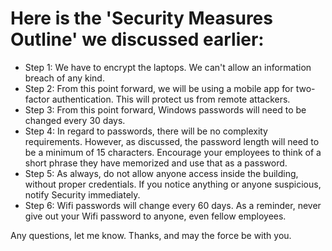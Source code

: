 # Here is the 'Security Measures Outline' we discussed earlier:

- Step 1: We have to encrypt the laptops. We can't allow an information breach of any kind.
- Step 2: From this point forward, we will be using a mobile app for two-factor authentication. This will protect us from remote attackers.
- Step 3: From this point forward, Windows passwords will need to be changed every 30 days.
- Step 4: In regard to passwords, there will be no complexity requirements. However, as discussed, the password length will need to be a minimum of 15 characters. Encourage your employees to think of a short phrase they have memorized and use that as a password.
- Step 5: As always, do not allow anyone access inside the building, without proper credentials. If you notice anything or anyone suspicious, notify Security immediately.
- Step 6: Wifi passwords will change every 60 days. As a reminder, never give out your Wifi password to anyone, even fellow employees.

Any questions, let me know. Thanks, and may the force be with you.
